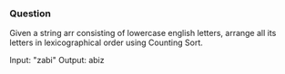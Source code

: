 ### Question

Given a string arr consisting of lowercase english letters, arrange all its letters in lexicographical order using Counting Sort.

Input: "zabi"
Output: abiz

